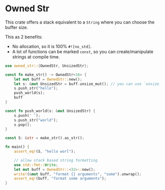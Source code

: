 # Owned Str

This crate offers a stack equivalent to a `String` where you can choose the buffer size.

This as 2 benefits:

- No allocation, so it is 100% `#![no_std]`.
- A lot of functions can be marked `const`, so you can create/manipulate strings at compile time.

```rust
use owned_str::{OwnedStr, UnsizedStr};

const fn make_str() -> OwnedStr<16> {
    let mut buff = OwnedStr::new();
    let s: &mut UnsizedStr = buff.unsize_mut(); // you can use `unsize_mut` to get a size erased handle
    s.push_str("hello");
    push_world(s);
    buff
}

const fn push_world(s: &mut UnsizedStr) {
    s.push(' ');
    s.push_str("world");
    s.pop();
}

const S: &str = make_str().as_str();

fn main() {
    assert_eq!(S, "hello worl");

    // allow stack based string formatting
    use std::fmt::Write;
    let mut buff = OwnedStr::<32>::new();
    write!(&mut buff, "format {} arguments", "some").unwrap();
    assert_eq!(buff, "format some arguments");
}
```
